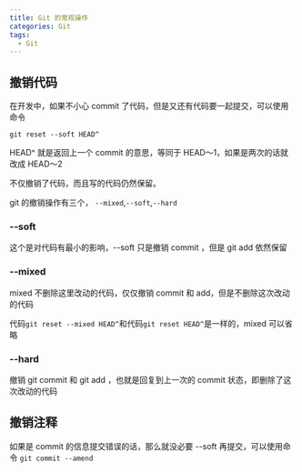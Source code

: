 ```yaml
---
title: Git 的常规操作
categories: Git
tags:
  - Git
---
```


## 撤销代码
在开发中，如果不小心 commit 了代码，但是又还有代码要一起提交，可以使用命令

```git
git reset --soft HEAD^
```

HEAD^ 就是返回上一个 commit 的意思，等同于 HEAD～1，如果是两次的话就改成 HEAD～2

不仅撤销了代码，而且写的代码仍然保留。

git 的撤销操作有三个， `--mixed`,`--soft`,`--hard`

### --soft

这个是对代码有最小的影响，--soft 只是撤销 commit ，但是 git add 依然保留

### --mixed
mixed 不删除这里改动的代码，仅仅撤销 commit 和 add，但是不删除这次改动的代码

代码`git reset --mixed HEAD^`和代码`git reset HEAD^`是一样的，mixed 可以省略

### --hard
撤销 git commit 和 git add ，也就是回复到上一次的 commit 状态，即删除了这次改动的代码

## 撤销注释
如果是 commit 的信息提交错误的话，那么就没必要 --soft 再提交，可以使用命令 `git commit --amend`